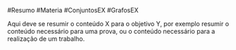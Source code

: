 #Resumo #Materia #ConjuntosEX #GrafosEX 

Aqui deve se resumir o conteúdo X para o objetivo Y, por exemplo resumir o conteúdo necessário para uma prova, ou o conteúdo necessário para a realização de um trabalho.